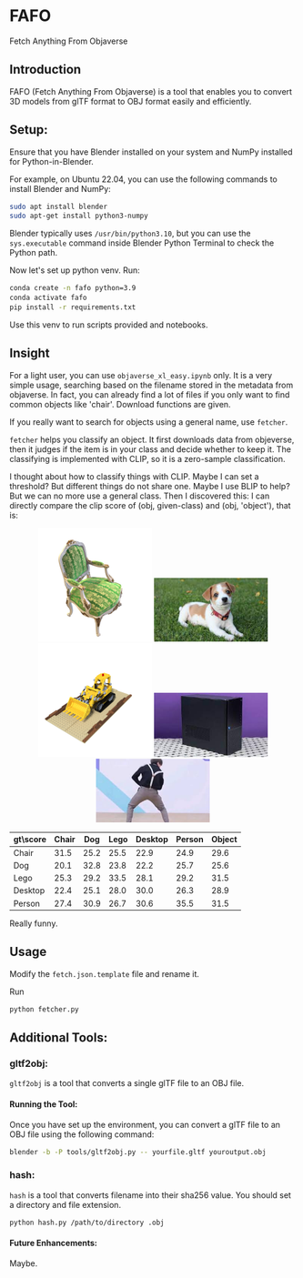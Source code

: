 #  FAFO

Fetch Anything From Objaverse

## Introduction

FAFO (Fetch Anything From Objaverse) is a tool that enables you to convert 3D models from glTF format to OBJ format easily and efficiently.

## Setup:

Ensure that you have Blender installed on your system and NumPy installed for Python-in-Blender.

For example, on Ubuntu 22.04, you can use the following commands to install Blender and NumPy:

```bash
sudo apt install blender
sudo apt-get install python3-numpy
```

Blender typically uses `/usr/bin/python3.10`, but you can use the `sys.executable` command inside Blender Python Terminal to check the Python path.

Now let's set up python venv. Run:

```bash
conda create -n fafo python=3.9
conda activate fafo
pip install -r requirements.txt
```

Use this venv to run scripts provided and notebooks.

## Insight

For a light user, you can use `objaverse_xl_easy.ipynb` only. It is a very simple usage, searching based on the filename stored in the metadata from objaverse. In fact, you can already find a lot of files if you only want to find common objects like 'chair'. Download functions are given.

If you really want to search for objects using a general name, use `fetcher`.

`fetcher` helps you classify an object. It first downloads data from objeverse, then it judges if the item is in your class and decide whether to keep it. The classifying is implemented with CLIP, so it is a zero-sample classification. 

I thought about how to classify things with CLIP. Maybe I can set a threshold? But different things do not share one. Maybe I use BLIP to help? But we can no more use a general class. Then I discovered this: I can directly compare the clip score of (obj, given-class) and (obj, 'object'), that is:

<p align="center">
  <img src="assets/chair.png" width="200" />
  <img src="assets/dog.jpg" width="200" />
  <img src="assets/lego.png" width="200" />
  <img src="assets/desktop.jpg" width="200" />
  <img src="assets/person.jpg" width="200" />
</p>

| gt\score | Chair | Dog  | Lego | Desktop | Person | Object |
| -------- | ----- | ---- | ---- | ------- | ------ | ------ |
| Chair    | 31.5  | 25.2 | 25.5 | 22.9    | 24.9   | 29.6   |
| Dog      | 20.1  | 32.8 | 23.8 | 22.2    | 25.7   | 25.6   |
| Lego     | 25.3  | 29.2 | 33.5 | 28.1    | 29.2   | 31.5   |
| Desktop  | 22.4  | 25.1 | 28.0 | 30.0    | 26.3   | 28.9   |
| Person   | 27.4  | 30.9 | 26.7 | 30.6    | 35.5   | 31.5   |

Really funny.

## Usage

Modify the `fetch.json.template` file and rename it.

Run

```bash
python fetcher.py
```

## Additional Tools:

### gltf2obj:

`gltf2obj` is a tool that converts a single glTF file to an OBJ file.

#### Running the Tool:

Once you have set up the environment, you can convert a glTF file to an OBJ file using the following command:

```bash
blender -b -P tools/gltf2obj.py -- yourfile.gltf youroutput.obj
```

### hash:

`hash` is a tool that converts filename into their sha256 value. You should set a directory and file extension.

```bash
python hash.py /path/to/directory .obj
```

#### Future Enhancements:

Maybe.